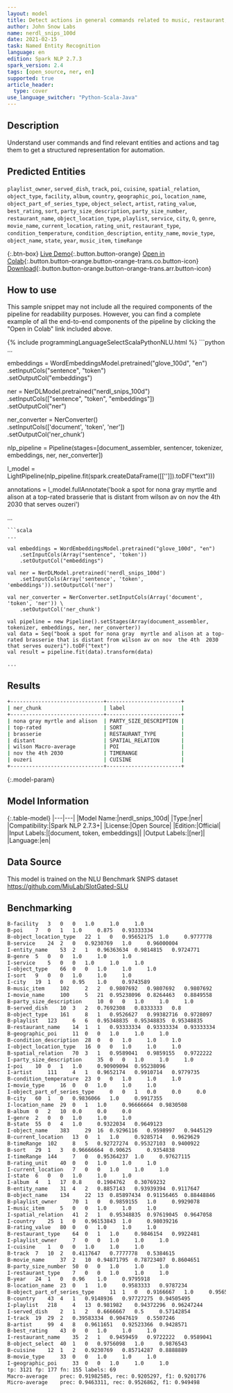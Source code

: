 ```yaml
---
layout: model
title: Detect actions in general commands related to music, restaurant, movies.
author: John Snow Labs
name: nerdl_snips_100d
date: 2021-02-15
task: Named Entity Recognition
language: en
edition: Spark NLP 2.7.3
spark_version: 2.4
tags: [open_source, ner, en]
supported: true
article_header:
  type: cover
use_language_switcher: "Python-Scala-Java"
---
```


## Description

Understand user commands and find relevant entities and actions and tag them to get a structured representation for automation.

## Predicted Entities

`playlist_owner`, `served_dish`, `track`, `poi`, `cuisine`, `spatial_relation`, `object_type`, `facility`, `album`, `country`, `geographic_poi`, `location_name`, `object_part_of_series_type`, `object_select`, `artist`, `rating_value`, `best_rating`, `sort`, `party_size_description`, `party_size_number`, `restaurant_name`, `object_location_type`, `playlist`, `service`, `city`, `O`, `genre`, `movie_name`, `current_location`, `rating_unit`, `restaurant_type`, `condition_temperature`, `condition_description`, `entity_name`, `movie_type`, `object_name`, `state`, `year`, `music_item`, `timeRange`

{:.btn-box}
[Live Demo](https://demo.johnsnowlabs.com/public/NER_CLS_SNIPS){:.button.button-orange}
[Open in Colab](https://github.com/JohnSnowLabs/spark-nlp-workshop/blob/master/tutorials/streamlit_notebooks/NER.ipynb){:.button.button-orange.button-orange-trans.co.button-icon}
[Download](https://s3.amazonaws.com/auxdata.johnsnowlabs.com/public/models/nerdl_snips_100d_en_2.7.3_2.4_1613403676821.zip){:.button.button-orange.button-orange-trans.arr.button-icon}

## How to use

This sample snippet may not include all the required components of the pipeline for readability purposes. However, you can find a complete example of all the end-to-end components of the pipeline by clicking the "Open in Colab" link included above.




<div class="tabs-box" markdown="1">
{% include programmingLanguageSelectScalaPythonNLU.html %}
```python
...

embeddings = WordEmbeddingsModel.pretrained("glove_100d", "en")\
          .setInputCols("sentence", "token") \
          .setOutputCol("embeddings")

ner = NerDLModel.pretrained("nerdl_snips_100d") \
        .setInputCols(["sentence", "token", "embeddings"]) \
        .setOutputCol("ner")

ner_converter = NerConverter()\
    .setInputCols(['document', 'token', 'ner']) \
    .setOutputCol('ner_chunk')

nlp_pipeline = Pipeline(stages=[document_assembler, sentencer, tokenizer, embeddings, ner, ner_converter])

l_model = LightPipeline(nlp_pipeline.fit(spark.createDataFrame([['']]).toDF("text")))

annotations = l_model.fullAnnotate('book a spot for nona gray  myrtle and alison at a top-rated brasserie that is distant from wilson av on nov  the 4th  2030 that serves ouzeri')

...
```
```scala
...

val embeddings = WordEmbeddingsModel.pretrained("glove_100d", "en")
    .setInputCols(Array("sentence", 'token'))
    .setOutputCol("embeddings")

val ner = NerDLModel.pretrained('nerdl_snips_100d')
    .setInputCols(Array('sentence', 'token', 'embeddings')).setOutputCol('ner')

val ner_converter = NerConverter.setInputCols(Array('document', 'token', 'ner')) \
    .setOutputCol('ner_chunk')

val pipeline = new Pipeline().setStages(Array(document_assembler, tokenizer, embeddings, ner, ner_converter))
val data = Seq("book a spot for nona gray  myrtle and alison at a top-rated brasserie that is distant from wilson av on nov  the 4th  2030 that serves ouzeri").toDF("text")
val result = pipeline.fit(data).transform(data)

...
```
</div>

## Results

```bash
+------------------------------+------------------------+
| ner_chunk                    | label             	 	|
+------------------------------+------------------------+
| nona gray myrtle and alison  | PARTY_SIZE_DESCRIPTION |
| top-rated					   | SORT					|
| brasserie					   | RESTAURANT_TYPE		|
| distant					   | SPATIAL_RELATION		|
| wilson Macro-average         | POI					|
| nov the 4th 2030			   | TIMERANGE				|
| ouzeri					   | CUISINE				|
+------------------------------+------------------------+

```

{:.model-param}
## Model Information

{:.table-model}
|---|---|
|Model Name:|nerdl_snips_100d|
|Type:|ner|
|Compatibility:|Spark NLP 2.7.3+|
|License:|Open Source|
|Edition:|Official|
|Input Labels:|[document, token, embeddings]|
|Output Labels:|[ner]|
|Language:|en|

## Data Source

This model is trained on the NLU Benchmark SNIPS dataset https://github.com/MiuLab/SlotGated-SLU

## Benchmarking

```bash
B-facility	 3	 0	 0	 1.0	 1.0	 1.0
B-poi	 7	 0	 1	 1.0	 0.875	 0.93333334
B-object_location_type	 22	 1	 0	 0.95652175	 1.0	 0.9777778
B-service	 24	 2	 0	 0.9230769	 1.0	 0.96000004
I-entity_name	 53	 2	 1	 0.96363634	 0.9814815	 0.9724771
B-genre	 5	 0	 0	 1.0	 1.0	 1.0
I-service	 5	 0	 0	 1.0	 1.0	 1.0
I-object_type	 66	 0	 0	 1.0	 1.0	 1.0
I-sort	 9	 0	 0	 1.0	 1.0	 1.0
I-city	 19	 1	 0	 0.95	 1.0	 0.9743589
B-music_item	 102	 2	 2	 0.9807692	 0.9807692	 0.9807692
I-movie_name	 100	 5	 21	 0.95238096	 0.8264463	 0.8849558
B-party_size_description	 10	 0	 0	 1.0	 1.0	 1.0
B-served_dish	 10	 3	 2	 0.7692308	 0.8333333	 0.8
B-object_type	 161	 8	 1	 0.9526627	 0.99382716	 0.9728097
B-playlist	 123	 6	 6	 0.95348835	 0.95348835	 0.95348835
B-restaurant_name	 14	 1	 1	 0.93333334	 0.93333334	 0.93333334
B-geographic_poi	 11	 0	 0	 1.0	 1.0	 1.0
B-condition_description	 28	 0	 0	 1.0	 1.0	 1.0
I-object_location_type	 16	 0	 0	 1.0	 1.0	 1.0
B-spatial_relation	 70	 3	 1	 0.9589041	 0.9859155	 0.9722222
I-party_size_description	 35	 0	 0	 1.0	 1.0	 1.0
I-poi	 10	 0	 1	 1.0	 0.90909094	 0.95238096
I-artist	 111	 4	 1	 0.9652174	 0.9910714	 0.9779735
B-condition_temperature	 23	 0	 0	 1.0	 1.0	 1.0
I-movie_type	 16	 0	 0	 1.0	 1.0	 1.0
I-object_part_of_series_type	 0	 0	 1	 0.0	 0.0	 0.0
B-city	 60	 1	 0	 0.9836066	 1.0	 0.9917355
I-location_name	 29	 0	 1	 1.0	 0.96666664	 0.9830508
B-album	 0	 2	 10	 0.0	 0.0	 0.0
I-genre	 2	 0	 0	 1.0	 1.0	 1.0
B-state	 55	 0	 4	 1.0	 0.9322034	 0.9649123
I-object_name	 383	 29	 16	 0.9296116	 0.9598997	 0.9445129
B-current_location	 13	 0	 1	 1.0	 0.9285714	 0.9629629
B-timeRange	 102	 8	 5	 0.92727274	 0.95327103	 0.9400922
B-sort	 29	 1	 3	 0.96666664	 0.90625	 0.9354838
I-timeRange	 144	 7	 0	 0.95364237	 1.0	 0.97627115
B-rating_unit	 40	 0	 0	 1.0	 1.0	 1.0
I-current_location	 7	 0	 0	 1.0	 1.0	 1.0
I-state	 6	 0	 0	 1.0	 1.0	 1.0
I-album	 4	 1	 17	 0.8	 0.1904762	 0.30769232
B-entity_name	 31	 4	 2	 0.8857143	 0.93939394	 0.9117647
B-object_name	 134	 22	 13	 0.85897434	 0.91156465	 0.88448846
B-playlist_owner	 70	 1	 0	 0.9859155	 1.0	 0.9929078
I-music_item	 5	 0	 0	 1.0	 1.0	 1.0
I-spatial_relation	 41	 2	 1	 0.95348835	 0.97619045	 0.9647058
I-country	 25	 1	 0	 0.96153843	 1.0	 0.98039216
B-rating_value	 80	 0	 0	 1.0	 1.0	 1.0
B-restaurant_type	 64	 0	 1	 1.0	 0.9846154	 0.9922481
I-playlist_owner	 7	 0	 0	 1.0	 1.0	 1.0
I-cuisine	 1	 0	 0	 1.0	 1.0	 1.0
B-track	 7	 10	 2	 0.4117647	 0.7777778	 0.5384615
B-movie_name	 37	 2	 10	 0.94871795	 0.78723407	 0.8604651
B-party_size_number	 50	 0	 0	 1.0	 1.0	 1.0
I-restaurant_type	 7	 0	 0	 1.0	 1.0	 1.0
B-year	 24	 1	 0	 0.96	 1.0	 0.9795918
B-location_name	 23	 0	 1	 1.0	 0.9583333	 0.9787234
B-object_part_of_series_type	 11	 1	 0	 0.9166667	 1.0	 0.95652175
B-country	 43	 4	 1	 0.9148936	 0.97727275	 0.94505495
I-playlist	 218	 4	 13	 0.981982	 0.94372296	 0.96247244
I-served_dish	 2	 1	 2	 0.6666667	 0.5	 0.57142854
I-track	 19	 29	 2	 0.39583334	 0.9047619	 0.5507246
B-artist	 99	 4	 8	 0.9611651	 0.92523366	 0.9428571
B-best_rating	 43	 0	 0	 1.0	 1.0	 1.0
I-restaurant_name	 35	 2	 1	 0.9459459	 0.9722222	 0.9589041
B-object_select	 40	 1	 0	 0.9756098	 1.0	 0.9876543
B-cuisine	 12	 1	 2	 0.9230769	 0.85714287	 0.8888889
B-movie_type	 33	 0	 0	 1.0	 1.0	 1.0
I-geographic_poi	 33	 0	 0	 1.0	 1.0	 1.0
tp: 3121 fp: 177 fn: 155 labels: 69
Macro-average	 prec: 0.91982585, rec: 0.9205297, f1: 0.9201776
Micro-average	 prec: 0.9463311, rec: 0.9526862, f1: 0.949498
```